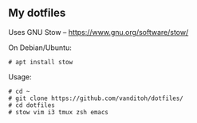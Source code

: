 My dotfiles
--------------------

Uses GNU Stow – https://www.gnu.org/software/stow/ 

On Debian/Ubuntu:
```
# apt install stow
```
Usage: 
```
# cd ~
# git clone https://github.com/vanditoh/dotfiles/ 
# cd dotfiles
# stow vim i3 tmux zsh emacs
```


